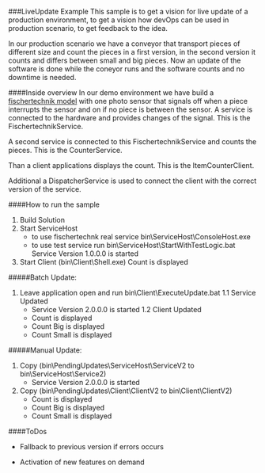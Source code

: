 ###LiveUpdate Example
This sample is to get a vision for live update of a production environment,
to get a vision how devOps can be used in production scenario,
to get feedback to the idea.

In our production scenario we have a conveyor that transport pieces of different size and count the
pieces in a first version, in the second version it counts and differs between small and big pieces.
Now an update of the software is done while the coneyor runs and the software counts and no downtime is needed.

####Inside overview
In our demo environment we have build a [fischertechnik model](http://www.fischertechnik.de/en/Home/products/industry.aspx) with one photo sensor that signals off
 when a piece interrupts the sensor and on if no piece is between the sensor. A service is connected to 
the hardware and provides changes of the signal. This is the FischertechnikService. 

A second service is connected to this FischertechnikService and counts the pieces. This is the CounterService.

Than a client applications displays the count. This is the ItemCounterClient.

Additional a DispatcherService is used to connect the client with the correct version of the service.


####How to run the sample
1. Build Solution
2. Start ServiceHost
	* to use fischertechnk real service bin\ServiceHost\ConsoleHost.exe
	* to use test service run bin\ServiceHost\StartWithTestLogic.bat
	Service Version 1.0.0.0 is started
3. Start Client (bin\Client\Shell.exe)
	Count is displayed

#####Batch Update:
1. Leave application open and run bin\Client\ExecuteUpdate.bat
1.1 Service Updated
	* Service Version 2.0.0.0 is started
1.2 Client Updated
	* Count is displayed
	* Count Big is displayed
	* Count Small is displayed 

#####Manual Update:
1. Copy (bin\PendingUpdates\ServiceHost\ServiceV2 to bin\ServiceHost\Service2)
	* Service Version 2.0.0.0 is started
2. Copy (bin\PendingUpdates\Client\ClientV2 to bin\Client\ClientV2)
	* Count is displayed
	* Count Big is displayed
	* Count Small is displayed 

####ToDos
* Fallback to previous version if errors occurs

* Activation of new features on demand 
